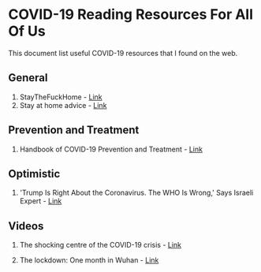 # COVID-19 Reading Resources For All Of Us

This document list useful COVID-19 resources that I found on the web.

## General

1. StayTheFuckHome - [Link](https://staythefuckhome.com/)
2. Stay at home advice - [Link](https://www.nhs.uk/conditions/coronavirus-covid-19/self-isolation-advice/)

## Prevention and Treatment

1. Handbook of COVID-19 Prevention and Treatment - [Link](https://video-intl.alicdn.com/Handbook%20of%20COVID-19%20Prevention%20and%20Treatment.pdf)

## Optimistic

1. 'Trump Is Right About the Coronavirus. The WHO Is Wrong,' Says Israeli Expert - [Link](https://www.haaretz.com/israel-news/.premium.MAGAZINE-israeli-expert-trump-is-right-about-covid-19-who-is-wrong-1.8691031)

## Videos

1. The shocking centre of the COVID-19 crisis - [Link](https://www.youtube.com/watch?v=_J60fQr0GWo)

2. The lockdown: One month in Wuhan - [Link](https://www.youtube.com/watch?v=XU9FVqwO4TM)

   

